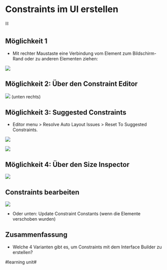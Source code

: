 # Constraints im UI erstellen
⛓️

## Möglichkeit 1

- Mit rechter Maustaste eine Verbindung vom Element zum Bildschirm-Rand oder zu anderen Elementen ziehen:

![][image-1]


## Möglichkeit 2: Über den Constraint Editor
![][image-2]
(unten rechts)

## Möglichkeit 3: Suggested Constraints

- Editor menu \> Resolve Auto Layout Issues \> Reset To Suggested Constraints.

![][image-3]

![][image-4]

## Möglichkeit 4: Über den Size Inspector

![][image-5]

## Constraints bearbeiten

![][image-6]

- Oder unten: Update Constraint Constants (wenn die Elemente verschoben wurden)


## Zusammenfassung
- Welche 4 Varianten gibt es, um Constraints mit dem Interface Builder zu erstellen?

[image-1]:	assets/a27d24_da482e2b8bae4afeaffb2344caf3ff96~mv2.png
[image-2]:	assets/Bildschirmfoto%202021-08-31%20um%2014.28.19.png
[image-3]:	assets/Bildschirmfoto%202021-08-31%20um%2014.37.18.png
[image-4]:	assets/Bildschirmfoto%202021-08-31%20um%2014.36.49.png
[image-5]:	assets/Bildschirm%C2%ADfoto%202023-03-20%20um%2008.38.53.png
[image-6]:	assets/4c99cb_cdb47aae3a644a5ea977cbe1356fc7a2~mv2.png

#learning unit#